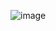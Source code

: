 ![image](https://user-images.githubusercontent.com/96682195/206430875-ae93d8d5-a810-48dd-ab30-ff0e8cf81e1d.png)
